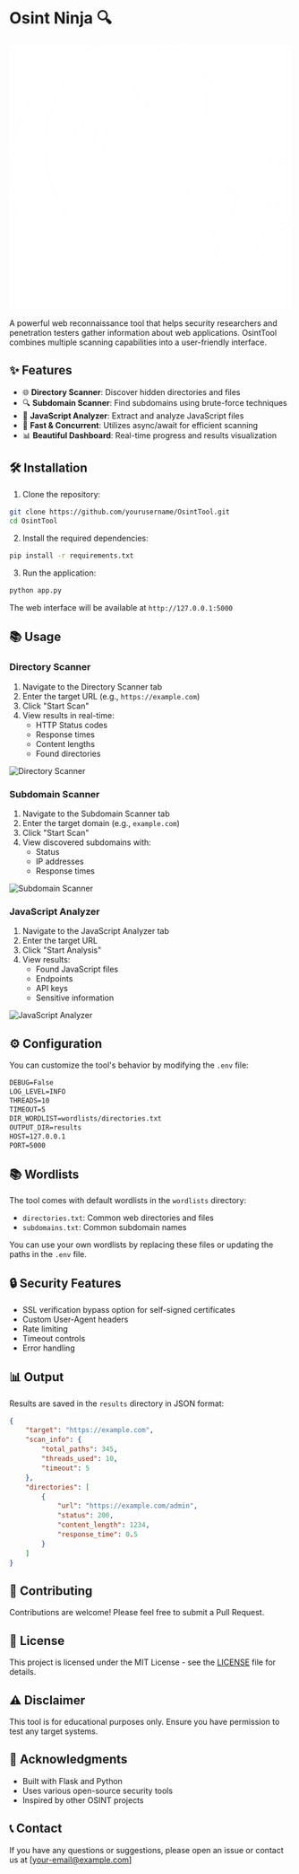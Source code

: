 # Osint Ninja 🔍

![OsintTool Banner](static/background.png)

A powerful web reconnaissance tool that helps security researchers and penetration testers gather information about web applications. OsintTool combines multiple scanning capabilities into a user-friendly interface.

## ✨ Features

- 🌐 **Directory Scanner**: Discover hidden directories and files
- 🔍 **Subdomain Scanner**: Find subdomains using brute-force techniques
- 📝 **JavaScript Analyzer**: Extract and analyze JavaScript files
- 🚀 **Fast & Concurrent**: Utilizes async/await for efficient scanning
- 📊 **Beautiful Dashboard**: Real-time progress and results visualization

## 🛠️ Installation

1. Clone the repository:
```bash
git clone https://github.com/yourusername/OsintTool.git
cd OsintTool
```

2. Install the required dependencies:
```bash
pip install -r requirements.txt
```

3. Run the application:
```bash
python app.py
```

The web interface will be available at `http://127.0.0.1:5000`

## 📚 Usage

### Directory Scanner
1. Navigate to the Directory Scanner tab
2. Enter the target URL (e.g., `https://example.com`)
3. Click "Start Scan"
4. View results in real-time:
   - HTTP Status codes
   - Response times
   - Content lengths
   - Found directories

![Directory Scanner](static/directory_scanner.png)

### Subdomain Scanner
1. Navigate to the Subdomain Scanner tab
2. Enter the target domain (e.g., `example.com`)
3. Click "Start Scan"
4. View discovered subdomains with:
   - Status
   - IP addresses
   - Response times

![Subdomain Scanner](static/subdomain_scanner.png)

### JavaScript Analyzer
1. Navigate to the JavaScript Analyzer tab
2. Enter the target URL
3. Click "Start Analysis"
4. View results:
   - Found JavaScript files
   - Endpoints
   - API keys
   - Sensitive information

![JavaScript Analyzer](static/js_analyzer.png)

## ⚙️ Configuration

You can customize the tool's behavior by modifying the `.env` file:

```env
DEBUG=False
LOG_LEVEL=INFO
THREADS=10
TIMEOUT=5
DIR_WORDLIST=wordlists/directories.txt
OUTPUT_DIR=results
HOST=127.0.0.1
PORT=5000
```

## 📚 Wordlists

The tool comes with default wordlists in the `wordlists` directory:
- `directories.txt`: Common web directories and files
- `subdomains.txt`: Common subdomain names

You can use your own wordlists by replacing these files or updating the paths in the `.env` file.

## 🔒 Security Features

- SSL verification bypass option for self-signed certificates
- Custom User-Agent headers
- Rate limiting
- Timeout controls
- Error handling

## 📊 Output

Results are saved in the `results` directory in JSON format:
```json
{
    "target": "https://example.com",
    "scan_info": {
        "total_paths": 345,
        "threads_used": 10,
        "timeout": 5
    },
    "directories": [
        {
            "url": "https://example.com/admin",
            "status": 200,
            "content_length": 1234,
            "response_time": 0.5
        }
    ]
}
```

## 🤝 Contributing

Contributions are welcome! Please feel free to submit a Pull Request.

## 📝 License

This project is licensed under the MIT License - see the [LICENSE](LICENSE) file for details.

## ⚠️ Disclaimer

This tool is for educational purposes only. Ensure you have permission to test any target systems.

## 🙏 Acknowledgments

- Built with Flask and Python
- Uses various open-source security tools
- Inspired by other OSINT projects

## 📞 Contact

If you have any questions or suggestions, please open an issue or contact us at [your-email@example.com]
